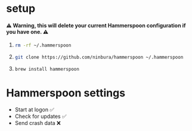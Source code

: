 # setup
#### ⚠️ Warning, this will delete your current Hammerspoon configuration if you have one. ⚠️

1. ```zsh
   rm -rf ~/.hammerspoon
   ```
2. ```zsh
   git clone https://github.com/ninbura/hammerspoon ~/.hammerspoon
   ```
3. ```zsh
   brew install hammerspoon
   ```

# Hammerspoon settings
- Start at logon ✅
- Check for updates ✅
- Send crash data ❌